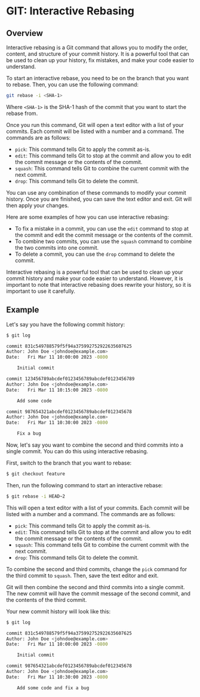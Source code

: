# GIT: Interactive Rebasing

## Overview

Interactive rebasing is a Git command that allows you to modify the order, content, and structure of your commit history. It is a powerful tool that can be used to clean up your history, fix mistakes, and make your code easier to understand.

To start an interactive rebase, you need to be on the branch that you want to rebase. Then, you can use the following command:

```bash
git rebase -i <SHA-1>
```

Where `<SHA-1>` is the SHA-1 hash of the commit that you want to start the rebase from.

Once you run this command, Git will open a text editor with a list of your commits. Each commit will be listed with a number and a command. The commands are as follows:

- `pick`: This command tells Git to apply the commit as-is.
- `edit`: This command tells Git to stop at the commit and allow you to edit the commit message or the contents of the commit.
- `squash`: This command tells Git to combine the current commit with the next commit.
- `drop`: This command tells Git to delete the commit.

You can use any combination of these commands to modify your commit history. Once you are finished, you can save the text editor and exit. Git will then apply your changes.

Here are some examples of how you can use interactive rebasing:

- To fix a mistake in a commit, you can use the `edit` command to stop at the commit and edit the commit message or the contents of the commit.
- To combine two commits, you can use the `squash` command to combine the two commits into one commit.
- To delete a commit, you can use the `drop` command to delete the commit.

Interactive rebasing is a powerful tool that can be used to clean up your commit history and make your code easier to understand. However, it is important to note that interactive rebasing does rewrite your history, so it is important to use it carefully.

## Example

Let's say you have the following commit history:

```bash
$ git log

commit 831c549788579f5f94a375992752922635607625
Author: John Doe <johndoe@example.com>
Date:   Fri Mar 11 10:00:00 2023 -0800

    Initial commit

commit 123456789abcdef0123456789abcdef0123456789
Author: John Doe <johndoe@example.com>
Date:   Fri Mar 11 10:15:00 2023 -0800

    Add some code

commit 987654321abcdef0123456789abcdef012345678
Author: John Doe <johndoe@example.com>
Date:   Fri Mar 11 10:30:00 2023 -0800

    Fix a bug
```

Now, let's say you want to combine the second and third commits into a single commit. You can do this using interactive rebasing.

First, switch to the branch that you want to rebase:

```bash
$ git checkout feature
```

Then, run the following command to start an interactive rebase:

```bash
$ git rebase -i HEAD~2
```

This will open a text editor with a list of your commits. Each commit will be listed with a number and a command. The commands are as follows:

- `pick`: This command tells Git to apply the commit as-is.
- `edit`: This command tells Git to stop at the commit and allow you to edit the commit message or the contents of the commit.
- `squash`: This command tells Git to combine the current commit with the next commit.
- `drop`: This command tells Git to delete the commit.

To combine the second and third commits, change the `pick` command for the third commit to `squash`. Then, save the text editor and exit.

Git will then combine the second and third commits into a single commit. The new commit will have the commit message of the second commit, and the contents of the third commit.

Your new commit history will look like this:

```bash
$ git log

commit 831c549788579f5f94a375992752922635607625
Author: John Doe <johndoe@example.com>
Date:   Fri Mar 11 10:00:00 2023 -0800

    Initial commit

commit 987654321abcdef0123456789abcdef012345678
Author: John Doe <johndoe@example.com>
Date:   Fri Mar 11 10:30:00 2023 -0800

    Add some code and fix a bug
```
